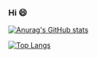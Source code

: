 ### Hi 😄

<!--
**krissss/krissss** is a ✨ _special_ ✨ repository because its `README.md` (this file) appears on your GitHub profile.

Here are some ideas to get you started:

- 🔭 I’m currently working on ...
- 🌱 I’m currently learning ...
- 👯 I’m looking to collaborate on ...
- 🤔 I’m looking for help with ...
- 💬 Ask me about ...
- 📫 How to reach me: ...
- 😄 Pronouns: ...
- ⚡ Fun fact: ...
-->

[![Anurag's GitHub stats](https://github-readme-stats.vercel.app/api?username=krissss&show_icons=true&theme=flag-india&include_all_commits=1)](https://github.com/anuraghazra/github-readme-stats)

[![Top Langs](https://github-readme-stats.vercel.app/api/top-langs/?username=krissss&layout=compact)](https://github.com/anuraghazra/github-readme-stats)
